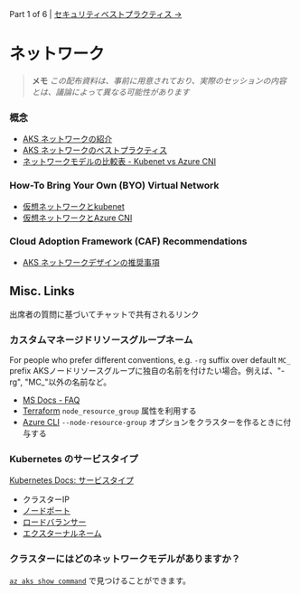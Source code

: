 Part 1 of 6 | [セキュリティベストプラクティス &rarr;](./2-security-best-practices.md)

# ネットワーク

> **メモ**
> _この配布資料は、事前に用意されており、実際のセッションの内容とは、議論によって異なる可能性があります_

### 概念

- [AKS ネットワークの紹介](https://docs.microsoft.com/azure/aks/concepts-network)
- [AKS ネットワークのベストプラクティス](https://docs.microsoft.com/azure/aks/operator-best-practices-network)
- [ネットワークモデルの比較表 - Kubenet vs Azure CNI](https://docs.microsoft.com/en-us/azure/aks/concepts-network#compare-network-models)

### How-To Bring Your Own (BYO) Virtual Network

- [仮想ネットワークとkubenet](https://docs.microsoft.com/azure/aks/configure-kubenet)
- [仮想ネットワークとAzure CNI](https://docs.microsoft.com/azure/aks/configure-azure-cni)

### Cloud Adoption Framework (CAF) Recommendations

- [AKS ネットワークデザインの推奨事項](https://docs.microsoft.com/azure/cloud-adoption-framework/scenarios/app-platform/aks/network-topology-and-connectivity#design-recommendations)

## Misc. Links

出席者の質問に基づいてチャットで共有されるリンク

### カスタムマネージドリソースグループネーム

For people who prefer different conventions, e.g. `-rg` suffix over default `MC_` prefix
AKSノードリソースグループに独自の名前を付けたい場合。例えば、"-rg", "MC_"以外の名前など。

- [MS Docs - FAQ](https://docs.microsoft.com/azure/aks/faq#can-i-provide-my-own-name-for-the-aks-node-resource-group)
- [Terraform](https://registry.terraform.io/providers/hashicorp/azurerm/latest/docs/resources/kubernetes_cluster#node_resource_group)  `node_resource_group` 属性を利用する
- [Azure CLI](https://docs.microsoft.com/cli/azure/aks?view=azure-cli-latest#az-aks-create)  `--node-resource-group` オプションをクラスターを作るときに付与する

### Kubernetes のサービスタイプ

[Kubernetes Docs: サービスタイプ](https://kubernetes.io/docs/concepts/services-networking/service/#publishing-services-service-types)

- クラスターIP
- [ノードポート](https://kubernetes.io/docs/concepts/services-networking/service/#type-nodeport)
- [ロードバランサー](https://kubernetes.io/docs/concepts/services-networking/service/#loadbalancer)
- [エクスターナルネーム](https://kubernetes.io/docs/concepts/services-networking/service/#externalname)

### クラスターにはどのネットワークモデルがありますか？

[`az aks show command`](https://docs.microsoft.com/en-us/cli/azure/aks?view=azure-cli-latest#az-aks-show) で見つけることができます。
